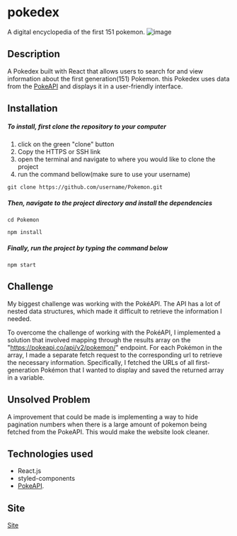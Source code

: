 # pokedex
A digital encyclopedia of the first 151 pokemon.
![image](https://user-images.githubusercontent.com/108766758/222988739-b80ea013-6939-441e-b3ad-aa9af435ecb5.png)

## Description
A Pokedex built with React that allows users to search for and view information about the first generation(151) Pokemon. this Pokedex uses data from the [PokeAPI](https://pokeapi.co/) and displays it in a user-friendly interface.

## Installation
##### To install, first clone the repository to your computer
1. click on the green "clone" button
2. Copy the HTTPS or SSH link
3. open the terminal and navigate to where you would like to clone the project
4. run the command bellow(make sure to use your username)
```
git clone https://github.com/username/Pokemon.git
```    
##### Then, navigate to the project directory and install the dependencies
```
cd Pokemon
```
```
npm install
```

##### Finally, run the project by typing the command below
    npm start
    
## Challenge
My biggest challenge was working with the PokéAPI. The API has a lot of nested data structures, which made it difficult to retrieve the information I  needed. 

To overcome the challenge of working with the PokéAPI, I implemented a solution that involved mapping through the results array on the "https://pokeapi.co/api/v2/pokemon/" endpoint. For each Pokémon in the array, I made a separate fetch request to the corresponding url to retrieve the necessary information. Specifically, I fetched the URLs of all first-generation Pokémon that I wanted to display and saved the returned array in a variable. 

## Unsolved Problem
A improvement that could be made is implementing a way to hide pagination numbers when there is a large amount of pokemon being fetched from the PokeAPI. This would make the website look cleaner.

## Technologies used  
+ React.js
+ styled-components 
+ [PokeAPI](https://pokeapi.co/).

## Site
[Site](https://pokelibrary.netlify.app/)
